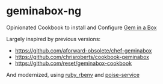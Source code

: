 # geminabox-ng

Opinionated Cookbook to install and Configure [Gem in a Box](https://github.com/geminabox/geminabox)

Largely inspired by previous versions:

* https://github.com/aforward-obsolete/chef-geminabox
* https://github.com/chrisroberts/cookbook-geminabox
* https://github.com/reset/geminabox-cookbook

And modernized, using [ruby_rbenv](https://github.com/sous-chefs/ruby_rbenv) and [poise-service](https://github.com/poise/poise-service)

